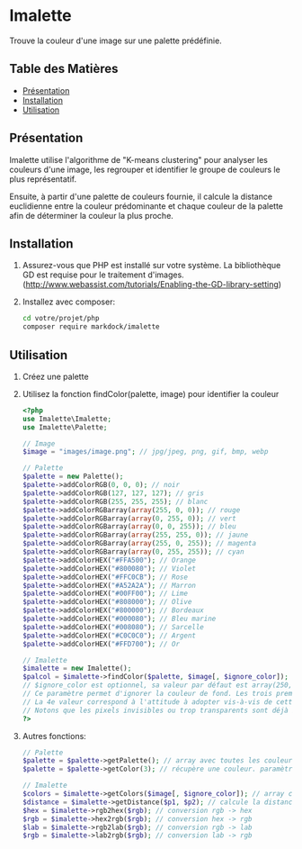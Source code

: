 # Imalette

Trouve la couleur d'une image sur une palette prédéfinie.

## Table des Matières

- [Présentation](#présentation)
- [Installation](#installation)
- [Utilisation](#utilisation)

## Présentation

Imalette utilise l'algorithme de "K-means clustering" pour analyser les couleurs d'une image, les regrouper et identifier le groupe de couleurs le plus représentatif.

Ensuite, à partir d'une palette de couleurs fournie, il calcule la distance euclidienne entre la couleur prédominante et chaque couleur de la palette afin de déterminer la couleur la plus proche.

## Installation

1. Assurez-vous que PHP est installé sur votre système. La bibliothèque GD est requise pour le traitement d'images. (http://www.webassist.com/tutorials/Enabling-the-GD-library-setting)

2. Installez avec composer:
    ```sh
    cd votre/projet/php
    composer require markdock/imalette
    ```

## Utilisation

1. Créez une palette
2. Utilisez la fonction findColor(palette, image) pour identifier la couleur

    ```php
    <?php
    use Imalette\Imalette;
    use Imalette\Palette;

    // Image
    $image = "images/image.png"; // jpg/jpeg, png, gif, bmp, webp

    // Palette
    $palette = new Palette();
    $palette->addColorRGB(0, 0, 0); // noir
    $palette->addColorRGB(127, 127, 127); // gris
    $palette->addColorRGB(255, 255, 255); // blanc
    $palette->addColorRGBarray(array(255, 0, 0)); // rouge
    $palette->addColorRGBarray(array(0, 255, 0)); // vert
    $palette->addColorRGBarray(array(0, 0, 255)); // bleu
    $palette->addColorRGBarray(array(255, 255, 0)); // jaune
    $palette->addColorRGBarray(array(255, 0, 255)); // magenta
    $palette->addColorRGBarray(array(0, 255, 255)); // cyan
    $palette->addColorHEX("#FFA500"); // Orange
    $palette->addColorHEX("#800080"); // Violet
    $palette->addColorHEX("#FFC0CB"); // Rose
    $palette->addColorHEX("#A52A2A"); // Marron
    $palette->addColorHEX("#00FF00"); // Lime
    $palette->addColorHEX("#808000"); // Olive
    $palette->addColorHEX("#800000"); // Bordeaux
    $palette->addColorHEX("#000080"); // Bleu marine
    $palette->addColorHEX("#008080"); // Sarcelle
    $palette->addColorHEX("#C0C0C0"); // Argent
    $palette->addColorHEX("#FFD700"); // Or

    // Imalette
    $imalette = new Imalette();
    $palcol = $imalette->findColor($palette, $image[, $ignore_color]); // Donne la couleur en HEX (exemple: #808000)
	// $ignore_color est optionnel, sa valeur par défaut est array(250, 250, 250, '>=')
	// Ce paramètre permet d'ignorer la couleur de fond. Les trois premières valeurs sont des valeurs RGB.
	// La 4e valeur correspond à l'attitude à adopter vis-à-vis de cette couleur (ignorer seulement celle-ci ? tout ce qui est supérieur ? etc.).
	// Notons que les pixels invisibles ou trop transparents sont déjà ignorés.
    ?>
    ```

3. Autres fonctions:

    ```php
    // Palette
    $palette = $palette->getPalette(); // array avec toutes les couleurs en HEX
    $palette = $palette->getColor(3); // récupère une couleur. paramètre id = [ 0 - (n-1) ]

    // Imalette
    $colors = $imalette->getColors($image[, $ignore_color]); // array contenant l'ensemble des pixels de l'image en RGB
    $distance = $imalette->getDistance($p1, $p2); // calcule la distance Euclidenne entre deux points
    $hex = $imalette->rgb2hex($rgb); // conversion rgb -> hex
    $rgb = $imalette->hex2rgb($rgb); // conversion hex -> rgb
    $lab = $imalette->rgb2lab($rgb); // conversion rgb -> lab
    $rgb = $imalette->lab2rgb($rgb); // conversion lab -> rgb
    ```
